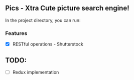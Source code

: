 ## Pics - Xtra Cute picture search engine!

In the project directory, you can run:


### Features 
- [x] RESTful operations - Shutterstock  

## TODO:
- [ ] Redux implementation 

